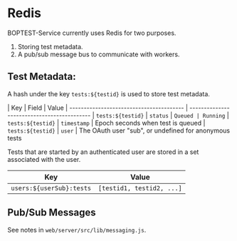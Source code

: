 # Redis

BOPTEST-Service currently uses Redis for two purposes.

1. Storing test metadata.
2. A pub/sub message bus to communicate with workers. 

## Test Metadata:

A hash under the key `tests:${testid}` is used to store test metadata.

| Key                                      | Field       | Value
| ---------------------------------------- | -------------------------------------------
| `tests:${testid}`                        | `status`    | `Queued | Running`
| `tests:${testid}`                        | `timestamp` | Epoch seconds when test is queued
| `tests:${testid}`                        | `user`      | The OAuth user "sub", or undefined for anonymous tests

Tests that are started by an authenticated user are stored in a set associated with the user.

| Key                                      |  Value
| ---------------------------------------- | -------------------------------------------
| `users:${userSub}:tests`                 | `[testid1, testid2, ...]`

## Pub/Sub Messages

See notes in `web/server/src/lib/messaging.js`.
